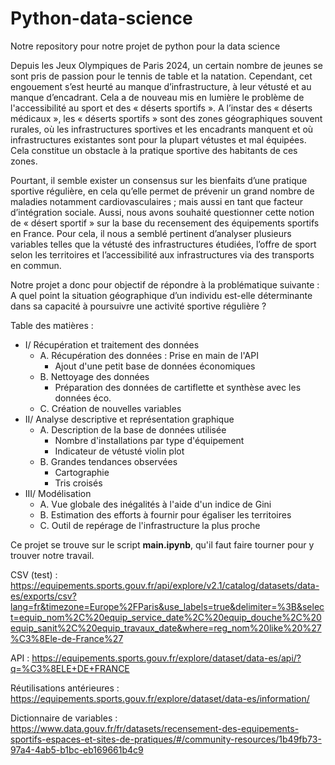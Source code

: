 # Python-data-science
Notre repository pour notre projet de python pour la data science

Depuis les Jeux Olympiques de Paris 2024, un certain nombre de jeunes se sont pris de passion pour le tennis de table et la natation. Cependant, cet engouement s’est heurté au manque d’infrastructure, à leur vétusté et au manque d’encadrant. Cela a de nouveau mis en lumière le problème de l'accessibilité au sport et des « déserts sportifs ». A l’instar des « déserts médicaux », les « déserts sportifs » sont des zones géographiques souvent rurales, où les infrastructures sportives et les encadrants manquent et où infrastructures existantes sont pour la plupart vétustes et mal équipées. Cela constitue un obstacle à la pratique sportive des habitants de ces zones.

Pourtant, il semble exister un consensus sur les bienfaits d’une pratique sportive régulière, en cela qu’elle permet de prévenir un grand nombre de maladies notamment cardiovasculaires ; mais aussi en tant que facteur d’intégration sociale. Aussi, nous avons souhaité questionner cette notion de « désert sportif » sur la base du recensement des équipements sportifs en France. Pour cela, il nous a semblé pertinent d’analyser plusieurs variables telles que la vétusté des infrastructures étudiées, l’offre de sport selon les territoires et l’accessibilité aux infrastructures via des transports en commun.

Notre projet a donc pour objectif de répondre à la problématique suivante : A quel point la situation géographique d’un individu est-elle déterminante dans sa capacité à poursuivre une activité sportive régulière ?

Table des matières :
- I/ Récupération et traitement des données 
    * A. Récupération des données : Prise en main de l'API
        + Ajout d'une petit base de données économiques
    * B. Nettoyage des données
        + Préparation des données de cartiflette et synthèse avec les données éco.
    * C. Création de nouvelles variables 
- II/ Analyse descriptive et représentation graphique
    * A. Description de la base de données utilisée
        + Nombre d'installations par type d'équipement
        + Indicateur de vétusté violin plot
    * B. Grandes tendances observées
        + Cartographie
        + Tris croisés
- III/ Modélisation
    * A. Vue globale des inégalités à l'aide d'un indice de Gini
    * B. Estimation des efforts à fournir pour égaliser les territoires
    * C. Outil de repérage de l'infrastructure la plus proche
 
Ce projet se trouve sur le script **main.ipynb**, qu'il faut faire tourner pour y trouver notre travail.



CSV (test) : https://equipements.sports.gouv.fr/api/explore/v2.1/catalog/datasets/data-es/exports/csv?lang=fr&timezone=Europe%2FParis&use_labels=true&delimiter=%3B&select=equip_nom%2C%20equip_service_date%2C%20equip_douche%2C%20equip_sanit%2C%20equip_travaux_date&where=reg_nom%20like%20%27%C3%8Ele-de-France%27

API : https://equipements.sports.gouv.fr/explore/dataset/data-es/api/?q=%C3%8ELE+DE+FRANCE

Réutilisations antérieures : https://equipements.sports.gouv.fr/explore/dataset/data-es/information/

Dictionnaire de variables : https://www.data.gouv.fr/fr/datasets/recensement-des-equipements-sportifs-espaces-et-sites-de-pratiques/#/community-resources/1b49fb73-97a4-4ab5-b1bc-eb169661b4c9


